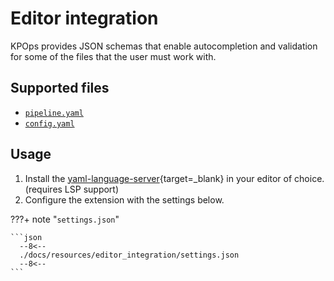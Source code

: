 # Editor integration

KPOps provides JSON schemas that enable autocompletion and validation for some of the files that the user must work with.

## Supported files

- [`pipeline.yaml`](../components)
- [`config.yaml`](../config)

## Usage

1. Install the
[yaml-language-server](https://github.com/redhat-developer/yaml-language-server#clients){target=_blank} in your editor of choice. (requires LSP support)
2. Configure the extension with the settings below.

???+ note "`settings.json`"

    ```json
      --8<--
      ./docs/resources/editor_integration/settings.json
      --8<--
    ```
